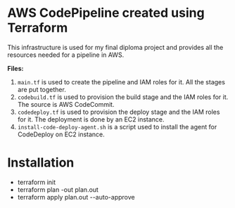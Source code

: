 # AWS CodePipeline created using Terraform 
This infrastructure is used for my final diploma project and provides all the resources needed for a pipeline in AWS.

**Files:**
1. `main.tf` is used to create the pipeline and IAM roles for it. All the stages are put together.
2. `codebuild.tf` is used to provision the build stage and the IAM roles for it. The source is AWS CodeCommit.
3. `codedeploy.tf` is used to provision the deploy stage and the IAM roles for it. The deployment is done by an EC2 instance.
4. `install-code-deploy-agent.sh` is a script used to install the agent for CodeDeploy on EC2 instance.

# Installation
 - terraform init 
 - terraform plan -out plan.out
 - terraform apply plan.out --auto-approve
